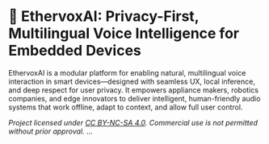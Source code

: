 # 🧠 EthervoxAI: Privacy-First, Multilingual Voice Intelligence for Embedded Devices

EthervoxAI is a modular platform for enabling natural, multilingual voice interaction in smart devices—designed with seamless UX, local inference, and deep respect for user privacy. It empowers appliance makers, robotics companies, and edge innovators to deliver intelligent, human-friendly audio systems that work offline, adapt to context, and allow full user control.

*Project licensed under [CC BY-NC-SA 4.0](LICENSE). Commercial use is not permitted without prior approval.*
...
